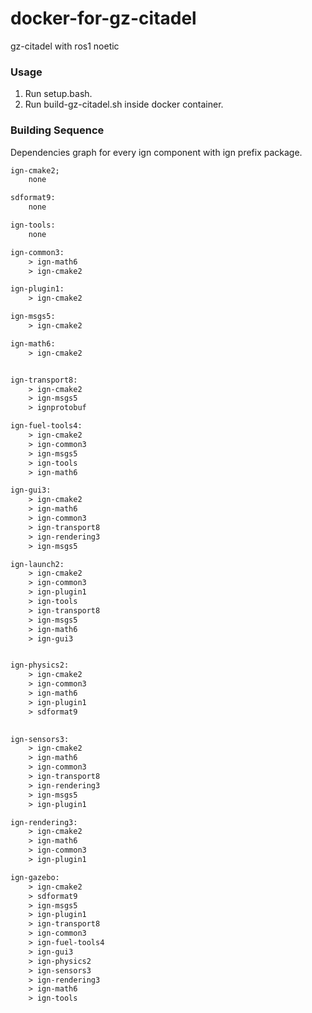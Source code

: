 # docker-for-gz-citadel

gz-citadel with ros1 noetic

### Usage

1. Run setup.bash.
2. Run build-gz-citadel.sh inside docker container.


### Building Sequence

Dependencies graph for every ign component with ign prefix package.

```txt 
ign-cmake2;
    none

sdformat9:
    none

ign-tools:
    none

ign-common3:
    > ign-math6
    > ign-cmake2

ign-plugin1:
    > ign-cmake2

ign-msgs5:
    > ign-cmake2

ign-math6:
    > ign-cmake2


ign-transport8:
    > ign-cmake2
    > ign-msgs5
    > ignprotobuf

ign-fuel-tools4:
    > ign-cmake2
    > ign-common3
    > ign-msgs5
    > ign-tools
    > ign-math6

ign-gui3:
    > ign-cmake2
    > ign-math6
    > ign-common3
    > ign-transport8
    > ign-rendering3
    > ign-msgs5

ign-launch2:
    > ign-cmake2
    > ign-common3
    > ign-plugin1
    > ign-tools
    > ign-transport8
    > ign-msgs5
    > ign-math6
    > ign-gui3


ign-physics2:
    > ign-cmake2
    > ign-common3
    > ign-math6
    > ign-plugin1
    > sdformat9

    
ign-sensors3:
    > ign-cmake2
    > ign-math6
    > ign-common3
    > ign-transport8
    > ign-rendering3
    > ign-msgs5
    > ign-plugin1

ign-rendering3:
    > ign-cmake2
    > ign-math6
    > ign-common3
    > ign-plugin1

ign-gazebo:
    > ign-cmake2
    > sdformat9
    > ign-msgs5
    > ign-plugin1
    > ign-transport8
    > ign-common3
    > ign-fuel-tools4
    > ign-gui3
    > ign-physics2
    > ign-sensors3
    > ign-rendering3
    > ign-math6
    > ign-tools


```

